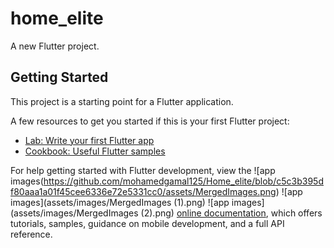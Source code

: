 # home_elite

A new Flutter project.

## Getting Started

This project is a starting point for a Flutter application.

A few resources to get you started if this is your first Flutter project:

- [Lab: Write your first Flutter app](https://docs.flutter.dev/get-started/codelab)
- [Cookbook: Useful Flutter samples](https://docs.flutter.dev/cookbook)

For help getting started with Flutter development, view the
![app images(https://github.com/mohamedgamal125/Home_elite/blob/c5c3b395df80aaa1a01f45cee6336e72e5331cc0/assets/MergedImages.png)
![app images](assets/images/MergedImages (1).png)
![app images](assets/images/MergedImages (2).png)
[online documentation](https://docs.flutter.dev/), which offers tutorials,
samples, guidance on mobile development, and a full API reference.
